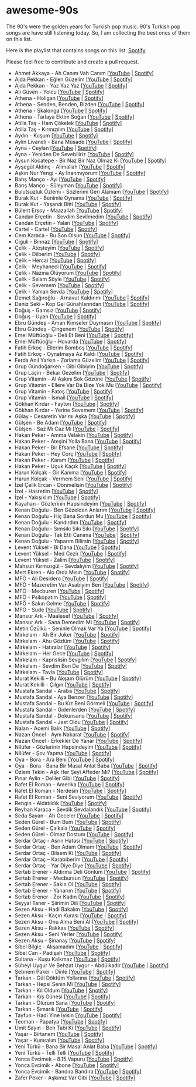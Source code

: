 # awesome-90s

The 90's were the golden years for Turkish pop music. 90's Turkish pop songs are have still listening today. So, I am collecting the best ones of them on this list.

Here is the playlist that contains songs on this list: [Spotify](https://open.spotify.com/playlist/0zDPdEpBYAWk4LhhFcAwy9?si=3fc1b69e69b644f0)

Please feel free to contribute and create a pull request.

- Ahmet Akkaya - Ah Canım Vah Canım [[YouTube](https://www.youtube.com/watch?v=a8pAKr_zbOM) | [Spotify](https://open.spotify.com/intl-tr/track/3Q9pJks1FeNOMayGExQo34)]
- Ajda Pekkan - Eğlen Güzelim [[YouTube](https://www.youtube.com/watch?v=l6Vc28sT9vc) | [Spotify](https://open.spotify.com/intl-tr/track/64dzPbchbmMzqXHNJa2n1G)]
- Ajda Pekkan - Yaz Yaz Yaz [[YouTube](https://www.youtube.com/watch?v=gAzMCgdby8g) | [Spotify](https://open.spotify.com/intl-tr/track/5EbVuS3Oe20q97M1lfn3yn)]
- Ali Güven - Yolcu [[YouTube](https://www.youtube.com/watch?v=p8tMDeftW7k) | [Spotify](https://open.spotify.com/intl-tr/track/6Cg2kkMXsKWvaxE9gcLobp)]
- Athena - Holigan [[YouTube](https://www.youtube.com/watch?v=birgqdzUAQE) | [Spotify](https://open.spotify.com/intl-tr/track/0goKc2vm198SENAdmg0bdl)]
- Athena - Senden, Benden, Bizden [[YouTube](https://www.youtube.com/watch?v=Cjj5AXuGOpI) | [Spotify](https://open.spotify.com/intl-tr/track/7BGAsqmzVtq0Ms8o0MegsQ)]
- Athena - Skalonga [[YouTube](https://www.youtube.com/watch?v=ghlgBC7H35U) | [Spotify](https://open.spotify.com/intl-tr/track/6TIqxLdKVLvtUXf5joBdr2)]
- Athena - Tarlaya Ektim Soğan [[YouTube](https://www.youtube.com/watch?v=9a4PPLii8Ug) | [Spotify](https://open.spotify.com/intl-tr/track/5pZpdE0qHzlUN69OJ0ztzs)]
- Atilla Taş - Ham Çökelek [[YouTube](https://www.youtube.com/watch?v=3muaPrKOFN8) | [Spotify](https://open.spotify.com/intl-tr/track/2jsnQksCgofV5TTBuBhPv8)]
- Atilla Taş - Kırmızılım [[YouTube](https://www.youtube.com/watch?v=-G8Qm_DgRBc) | [Spotify](https://open.spotify.com/intl-tr/track/6fjxygnnEB0UeMLf33V4gh)]
- Aydın - Kuşum [[YouTube](https://www.youtube.com/watch?v=hg7qTHrvYmw) | [Spotify](https://open.spotify.com/intl-tr/track/531avGL9jpq9OSXQBIyJyj)]
- Aylin Livaneli - Bana Müsade [[YouTube](https://www.youtube.com/watch?v=Q59ywbqx0b8) | [Spotify](https://open.spotify.com/intl-tr/track/02vVhFbMDehzevVSZb70uT)]
- Ayna - Ceylan [[YouTube](https://www.youtube.com/watch?v=VX_fBmUNrVE) | [Spotify](https://open.spotify.com/intl-tr/track/6bCnnsQcLf9dlKp6YPn4tG)]
- Ayna - Yeniden De Sevebiliriz [[YouTube](https://youtube.com/watch?v=eKANhic0mFc) | [Spotify](https://open.spotify.com/intl-tr/track/77dvJ1W6YyXVlVPbhfNbK1)]
- Aysun Kocatepe - Bir Naz Bir Naz Olmaz Ki [[YouTube](https://www.youtube.com/watch?v=NmkOCMuu6ao) | [Spotify](https://open.spotify.com/intl-tr/track/0ePavqJdiPdIGlskmgadgv)]
- Ayşegül Aldinç - Alimallah [[YouTube](https://www.youtube.com/watch?v=Q2YlgVRqC-U) | [Spotify](https://open.spotify.com/intl-tr/track/3bPnTYB9e0H0qty9sf2Fw6)]
- Aşkın Nur Yengi - Ay İnanmıyorum [[YouTube](https://www.youtube.com/watch?v=zFM9Jq31UEY) | [Spotify](https://open.spotify.com/intl-tr/track/7zSjskxzmhkzg9TD25JmFJ)]
- Barış Manço - Ayı [[YouTube](https://www.youtube.com/watch?v=kCqlyWM98Qk) | [Spotify](https://open.spotify.com/intl-tr/track/7kPBQelc4MVnVvY7BqgfJ5)]
- Barış Manço - Süleyman [[YouTube](https://www.youtube.com/watch?v=VrOnCDjwcEk) | [Spotify](https://open.spotify.com/intl-tr/track/4KyKDNOyjjz54fI91mjOA7)]
- Bulutsuzluk Özlemi - Sözlerimi Geri Alamam [[YouTube](https://www.youtube.com/watch?v=-6NJpR6iiUc) | [Spotify](https://open.spotify.com/intl-tr/track/7A8SrUqEvnMy4e9dt8kZtQ)]
- Burak Kut - Benimle Oynama [[YouTube](https://www.youtube.com/watch?v=vgqHhAwlYmg) | [Spotify](https://open.spotify.com/intl-tr/track/7KFe58J6TseJqoyvvIA52X)]
- Burak Kut - Yaşandı Bitti [[YouTube](https://www.youtube.com/watch?v=uNkU358uVow) | [Spotify](https://open.spotify.com/intl-tr/track/2oOkw8GAgQ1tFZy8MawO5A)]
- Bülent Ersoy - Maazallah [[YouTube](https://www.youtube.com/watch?v=F8XPzoqwe_s) | [Spotify](https://open.spotify.com/intl-tr/track/11Daj3MiIxzwglZMQDc4XA)]
- Candan Erçetin - Sevdim Sevilmedim [[YouTube](https://www.youtube.com/watch?v=mtLwmoYxD34) | [Spotify](https://open.spotify.com/intl-tr/track/1GspL1S1otrisVWozJsRTI)]
- Candan Erçetin - Yalan [[YouTube](https://www.youtube.com/watch?v=zlviStCMzFk) | [Spotify](https://open.spotify.com/intl-tr/track/3v92or4TDy3MyVjRGlhEwN)]
- Cartel - Cartel [[YouTube](https://www.youtube.com/watch?v=RqEhguGFvFU) | [Spotify](https://open.spotify.com/intl-tr/track/5n1IkvHPcOruGWzC0mvz45)]
- Cem Karaca - Bu Son Olsun [[YouTube](https://youtube.com/watch?v=YP7ghF9pwys) | [Spotify](https://open.spotify.com/intl-tr/track/5QfhqYAS8wmNnvFuOgLNRs)]
- Ciguli - Binnaz [[YouTube](https://www.youtube.com/watch?v=P-6g7G1-N_0) | [Spotify](https://open.spotify.com/intl-tr/track/13rwlrxkXsYX01pdwZIcko)]
- Çelik - Ateşteyim [[YouTube](https://www.youtube.com/watch?v=E_VUSGSbRbU) | [Spotify](https://open.spotify.com/intl-tr/track/0JBFkzc1ABVisKtUsj5aRu)]
- Çelik - Dilberim [[YouTube](https://youtube.com/watch?v=TGdVHmqmP3E) | [Spotify](https://open.spotify.com/intl-tr/track/1hmJp5SWAqzsm4mBYOCVyZ)]
- Çelik – Hercai [[YouTube](https://www.youtube.com/watch?v=qxFoLM-cCu8) | [Spotify](https://open.spotify.com/intl-tr/track/0gSFaT7tHsY7APWDWecFnH)]
- Çelik - Meyhaneci [[YouTube](https://www.youtube.com/watch?v=mkcMADGr6UQ) | [Spotify](https://open.spotify.com/intl-tr/track/3rK4XDTsb6AYOg1QsImMu7)]
- Çelik - Nazına Ölüyorum [[YouTube](https://youtube.com/watch?v=PthBRPWWYN8) | [Spotify](https://open.spotify.com/intl-tr/track/2atL5VtCxLjX9C60iGsQvd)]
- Çelik - Selam Söyle [[YouTube](https://www.youtube.com/watch?v=VImPJMGVrqE) | [Spotify](https://open.spotify.com/intl-tr/track/4Tc2lzqarEDZGVttg6xYr0)]
- Çelik - Sevemem [[YouTube](https://youtube.com/watch?v=_eR7qLJFyyo) | [Spotify](https://open.spotify.com/intl-tr/track/5GIKA9vQcHwbkYnU6LLgQu)]
- Çelik - Yaman Sevda [[YouTube](https://youtube.com/watch?v=mRsMNAsBilE) | [Spotify](https://open.spotify.com/intl-tr/track/6EEqnQB3p4KXm2nS0lp2hH)]
- Demet Sağıroğlu - Arnavut Kaldırımı [[YouTube](https://www.youtube.com/watch?v=bdso4qwyul0) | [Spotify](https://open.spotify.com/intl-tr/track/2aAq1yVfh63zajajsjv68o)]
- Deniz Seki – Kop Gel Günahlarından [[YouTube](https://www.youtube.com/watch?v=aS8EtM_vrpU) | [Spotify](https://open.spotify.com/intl-tr/track/3Y8v1Ih3eYNejvWelTNSrC)]
- Doğuş - Gamsız [[YouTube](https://www.youtube.com/watch?v=kWgeG0PAnqc) | [Spotify](https://open.spotify.com/intl-tr/track/5sGarvOJ1oxQB3GlywZLPH)]
- Doğuş - Uyan [[YouTube](https://www.youtube.com/watch?v=XxPPkc_M-YU) | [Spotify](https://open.spotify.com/intl-tr/track/3swvoQqlnwvOJOj8ZrWdja)]
- Ebru Gündeş - Aman Kimseler Duymasın [[YouTube](https://www.youtube.com/watch?v=75LAulzA1Jw) | [Spotify](https://open.spotify.com/intl-tr/track/1rGlDEAhlCrafuaHz3PuSc)]
- Ebru Gündeş - Çingenem [[YouTube](https://www.youtube.com/watch?v=uOGTROc4TQ4) | [Spotify](https://open.spotify.com/intl-tr/track/4zTOUtukd52LzS3bLWwzGc)]
- Emel Müftüoğlu - Deli Et Beni [[YouTube](https://www.youtube.com/watch?v=RRRF91b1_qI) | [Spotify](https://open.spotify.com/intl-tr/track/41BeENAX12HCtyi2TnxHrT)]
- Emel Müftüoğlu - Hovarda [[YouTube](https://www.youtube.com/watch?v=O1wyl6sbZyI) | [Spotify](https://open.spotify.com/intl-tr/track/372QZmAdotue5mNO2zsk0Z)]
- Fatih Erkoç - Ellerim Bomboş [[YouTube](https://www.youtube.com/watch?v=T4XWu-BtuRQ) | [Spotify](https://open.spotify.com/intl-tr/track/1hMFSq7KUQqKlip2AVmyb2)]
- Fatih Erkoç - Oynatmaya Az Kaldı [[YouTube](https://www.youtube.com/watch?v=rGwKNKHxHzI) | [Spotify](https://open.spotify.com/intl-tr/track/1kwmvYdKR7kzV1rczzFIw4)]
- Ferda Anıl Yarkın - Zorlama Güzelim [[YouTube](https://www.youtube.com/watch?v=9RUThN5wWOE) | [Spotify](https://open.spotify.com/intl-tr/track/5EUCL3gScaxvQsdPoF0ISf)]
- Grup Gündoğarken - Gibi Gibiyim [[YouTube](https://www.youtube.com/watch?v=80lW9RZzBGM) | [Spotify](https://open.spotify.com/intl-tr/track/3wfEDxGgqZnuOUerhVAQ8S)]
- Grup Laçin - Bekar Gezelim [[YouTube](https://www.youtube.com/watch?v=8Lkx4t2bgcg) | [Spotify](https://open.spotify.com/intl-tr/track/5fl1jKifnNMgMJVIanfNjg)]
- Grup Vitamin - Al Aşkını Sok Gözüne [[YouTube](https://www.youtube.com/watch?v=KfTwZEJB7bE) | [Spotify](https://open.spotify.com/intl-tr/track/2wvHQQNDlA7Cbv4MTsJfj3)]
- Grup Vitamin - Ellere Var Da Bize Yok Mu [[YouTube](https://www.youtube.com/watch?v=uI7hT-X9l7s) | [Spotify](https://open.spotify.com/intl-tr/track/3UYaZychw0pUHWSbt08BXX)]
- Grup Vitamin - Fatoş [[YouTube](https://www.youtube.com/watch?v=MRc8PhkRztQ) | [Spotify](https://open.spotify.com/intl-tr/track/5CXRWcsQYBoa8OyoLpnxLo)]
- Grup Vitamin - İsmail [[YouTube](https://www.youtube.com/watch?v=y3PGG0UeyOs) | [Spotify](https://open.spotify.com/intl-tr/track/0wCdRl8v3jPQHw0DH9kYuA)]
- Gökhan Kırdar - Fayton [[YouTube](https://www.youtube.com/watch?v=T3tJJ6PQyko) | [Spotify](https://open.spotify.com/intl-tr/track/6f5H9C7aayoAJtDd1ySvpu)]
- Gökhan Kırdar – Yerine Sevemem [[YouTube](https://www.youtube.com/watch?v=FtAlJIooAF8) | [Spotify](https://open.spotify.com/intl-tr/track/2Lfvag34vEHytg7nGHo2nw)]
- Gülay - Cesaretin Var mı Aşka [[YouTube](https://www.youtube.com/watch?v=-jTjdGAzj60) | [Spotify](https://open.spotify.com/intl-tr/track/1YuJ5pSMqUFwSYcB6T41Ux)]
- Gülşen - Be Adam [[YouTube](https://www.youtube.com/watch?v=pjoDN2d27wE) | [Spotify](https://open.spotify.com/intl-tr/track/5R62yrYVMRZExYqxoPnQMn)]
- Gülşen - Saz Mı Caz Mı [[YouTube](https://www.youtube.com/watch?v=S4cSSmRC5RY) | [Spotify](https://open.spotify.com/intl-tr/track/6yxxkCCtVjnKA3Loyn8WER)]
- Hakan Peker - Amma Velakin [[YouTube](https://www.youtube.com/watch?v=kmktEEVU1EA) | [Spotify](https://open.spotify.com/intl-tr/track/1HSbjeicFve4lmcJrVl0LO)]
- Hakan Peker - Ateşini Yolla Bana [[YouTube](https://www.youtube.com/watch?v=3uZL9NEOiro) | [Spotify](https://open.spotify.com/intl-tr/track/4RZAWEFNSyQ5jQ087E0egT)]
- Hakan Peker - Bir Efsane [[YouTube](https://www.youtube.com/watch?v=WdhcS2EcZnY) | [Spotify](https://open.spotify.com/intl-tr/track/6tBnJ9az5YT1YosmQ5H1nM)]
- Hakan Peker - Hey Corç [[YouTube](https://www.youtube.com/watch?v=mLceGyrK8-A) | [Spotify](https://open.spotify.com/intl-tr/track/2UQVLGg9oJdhV3Xa4IUcar)]
- Hakan Peker - Karam [[YouTube](https://www.youtube.com/watch?v=F-AVZUpxTtQ) | [Spotify](https://open.spotify.com/intl-tr/track/52stTfJTry7xOd6pLXrfXm)]
- Hakan Peker - Uçuk Kaçık [[YouTube](https://www.youtube.com/watch?v=pTV3MEYEIMM) | [Spotify](https://open.spotify.com/intl-tr/track/709vkaaG2SMJPLeEOhQaLQ)]
- Harun Kolçak - Gir Kanıma [[YouTube](https://www.youtube.com/watch?v=hK73i75SnQw) | [Spotify](https://open.spotify.com/intl-tr/track/5S09A4WRyJdb1hEkLSD4Td)]
- Harun Kolçak - Vermem Seni [[YouTube](https://www.youtube.com/watch?v=9qsxPw2OlDA) | [Spotify](https://open.spotify.com/intl-tr/track/7mVTjE0SgTE0eAhU5mtPFH)]
- İzel Çelik Ercan - Dönmelisin [[YouTube](https://youtube.com/watch?v=aG61aZV0Leg) | [Spotify](https://open.spotify.com/intl-tr/track/0rCGROH9eSReAAB4vIP97O)]
- İzel - Hasretim [[YouTube](https://www.youtube.com/watch?v=sVfbUgcDvz0) | [Spotify](https://open.spotify.com/intl-tr/track/6ZntwYO8zxgJDvDGybgG6J)]
- İzel - Yakışıklım [[YouTube](https://www.youtube.com/watch?v=qnJYejy6XqA) | [Spotify](https://open.spotify.com/intl-tr/track/0PRhj56jacepdo7PIU5Nqr)]
- Kayahan - Gözlerinin Hapsindeyim [[YouTube](https://www.youtube.com/watch?v=dfUABrl-r48) | [Spotify](https://open.spotify.com/intl-tr/track/7B35SoCqYSOKiea23ZJ3QK)]
- Kenan Doğulu - Ben Güzelden Anlarım [[YouTube](https://www.youtube.com/watch?v=9MplNcPQrAs) | [Spotify](https://open.spotify.com/intl-tr/track/70mFFWJF6d4LEip3zdKCoa)]
- Kenan Doğulu - Hiç Bana Sordun Mu [[YouTube](https://www.youtube.com/watch?v=SMqSeLsU0dw) | [Spotify](https://open.spotify.com/intl-tr/track/15J6Ng4jBPgwmFuG3uxuOa)]
- Kenan Doğulu - Kandırdım [[YouTube](https://www.youtube.com/watch?v=Ef7nUOJQA3k) | [Spotify](https://open.spotify.com/intl-tr/track/3tIrKa0ZuJrAX30UzqPVEW)]
- Kenan Doğulu - Sımsıkı Sıkı Sıkı [[YouTube](https://www.youtube.com/watch?v=ZEGEyW5v_TQ) | [Spotify](https://open.spotify.com/intl-tr/track/0exD8aqRje8CvTtLwcqAqm)]
- Kenan Doğulu - Tak Etti Canıma [[YouTube](https://www.youtube.com/watch?v=3f9loaOsOp8) | [Spotify](https://open.spotify.com/intl-tr/track/7uV5nnKZQFYizEwCzFpcol)]
- Kenan Doğulu - Yaparım Bilirsin [[YouTube](https://www.youtube.com/watch?v=7JJH5GZPJNw) | [Spotify](https://open.spotify.com/intl-tr/track/5OXHB3ukNhqtJNu47jDdGx)]
- Levent Yüksel - Bi Daha [[YouTube](https://www.youtube.com/watch?v=5cxZkEX_auo) | [Spotify](https://open.spotify.com/intl-tr/track/2O9m5K9Wu83IJSUFzlsiR1)]
- Levent Yüksel - Med Cezir [[YouTube](https://www.youtube.com/watch?v=69VJnj9k3N4) | [Spotify](https://open.spotify.com/intl-tr/track/1Pd3EASeP8JwbySp3cjN1H)]
- Levent Yüksel - Zalim [[YouTube](https://www.youtube.com/watch?v=wt2vV7vAnkA) | [Spotify](https://open.spotify.com/intl-tr/track/0L2HglGOcc6MScTCIcbmhb)]
- Mahsun Kırmızıgül - Sevdalıyım [[YouTube](https://www.youtube.com/watch?v=Bz_mS83QhXE) | [Spotify](https://open.spotify.com/intl-tr/track/6Ao95JxFm6mbRVo2FOkIvr)]
- Mert Ekren - Alo Orda Mısın [[YouTube](https://www.youtube.com/watch?v=yHL_a9f-Hqc) | [Spotify](https://open.spotify.com/intl-tr/track/5YW8m4hHZLpHMwfZAMNZGn)]
- MFÖ - Ali Desidero [[YouTube](https://www.youtube.com/watch?v=E4xrmuqfzBc) | [Spotify](https://open.spotify.com/intl-tr/track/3QYBnMvh7xNd6ECUDQgczW)]
- MFÖ - Mazeretim Var Asabiyim Ben [[YouTube](https://www.youtube.com/watch?v=ANM3g3ukNtE) | [Spotify](https://open.spotify.com/intl-tr/track/5Ku52IUpK9kNRuzWBMYIaS)]
- MFÖ - Mecburen [[YouTube](https://www.youtube.com/watch?v=nr5ex_94vp0) | [Spotify](https://open.spotify.com/intl-tr/track/6wqarga28xP6wK7Q9znGO7)]
- MFÖ - Psikopatım [[YouTube](https://www.youtube.com/watch?v=9sbEA83NhdE) | [Spotify](https://open.spotify.com/intl-tr/track/1tn0x2HtDzN2LBibenyCkf)]
- MFÖ - Sakın Gelme [[YouTube](https://www.youtube.com/watch?v=wj7gEaHtkxw) | [Spotify](https://open.spotify.com/intl-tr/track/0Wtrou4tplwRr2ZHN9SG96)]
- MFÖ - Sude [[YouTube](https://www.youtube.com/watch?v=eeD7yHWlNm0) | [Spotify](https://open.spotify.com/intl-tr/track/65AzfBVrTPBHAPuDzjUXZ0)]
- Mansur Ark - Maalesef [[YouTube](https://www.youtube.com/watch?v=dPNj8kJP31A) | [Spotify](https://open.spotify.com/intl-tr/track/2Bn3E90Aq8yFcRJDpZdzCo)]
- Mansur Ark - Sana Demedim Mi [[YouTube](https://www.youtube.com/watch?v=tQ8hs69fz2k) | [Spotify](https://open.spotify.com/intl-tr/track/0XEb5LnSSQhqCTa3EJGLyn)]
- Metin Özülkü - Seninle Olmak Var Ya [[YouTube](https://www.youtube.com/watch?v=qxhQV8Mdbwo) | [Spotify](https://open.spotify.com/intl-tr/track/3lPWqmYlL8Dsj033cLCQjE)]
- Mirkelam - Ah Bir Joker [[YouTube](https://www.youtube.com/watch?v=5IPAIdu4lhg) | [Spotify](https://open.spotify.com/intl-tr/track/6UvA46LBR1lOEbChVHlmDk)]
- Mirkelam - Ahu Gözlüm [[YouTube](https://www.youtube.com/watch?v=pMfOOzQDB-A) | [Spotify](https://open.spotify.com/intl-tr/track/0yXvjIDIQKAgjxlKn4Ddy5)]
- Mirkelam - Hatıralar [[YouTube](https://www.youtube.com/watch?v=5HquR2fhIuc) | [Spotify](https://open.spotify.com/intl-tr/track/6sOTwzUE73fU6OFNRtYDi3)]
- Mirkelam – Her Gece [[YouTube](https://www.youtube.com/watch?v=7w9IDP_OR9M) | [Spotify](https://open.spotify.com/intl-tr/track/0Wk7DHKAYGVJjgU7YAWCV0)]
- Mirkelam - Kaprislisin Sevgilim [[YouTube](https://www.youtube.com/watch?v=B594No0F8_g) | [Spotify](https://open.spotify.com/intl-tr/track/041vpMVqrDfFKLQXyMkhKT)]
- Mirkelam - Sevdim Ben De [[YouTube](https://www.youtube.com/watch?v=8gHJWofP6fk) | [Spotify](https://open.spotify.com/intl-tr/track/6Wkmz3Gxa4AETzYaU9Tvpx)]
- Mirkelam - Tavla [[YouTube](https://www.youtube.com/watch?v=4wOuhFtpF7c) | [Spotify](https://open.spotify.com/intl-tr/track/4aszqTKbVDgtoTq2coBT2t)]
- Murat Kekilli – Bu Akşam Ölürüm [[YouTube](https://www.youtube.com/watch?v=ccrRsyQBGmw) | [Spotify](https://open.spotify.com/intl-tr/track/1aF3Je6FRzI2ed7TulHX7g)]
- Murat Kekilli - Çılgın [[YouTube](https://www.youtube.com/watch?v=pPESvnTTFl8) | [Spotify](https://open.spotify.com/intl-tr/track/0v3jHtorYvcb1SJzj4bKUf)]
- Mustafa Sandal - Araba [[YouTube](https://www.youtube.com/watch?v=-lcfABgHKfs) | [Spotify](https://open.spotify.com/intl-tr/track/3QW3PwG13D34yd1GfPJZHV)]
- Mustafa Sandal - Aya Benzer [[YouTube](https://www.youtube.com/watch?v=inRtnmPxxRw) | [Spotify](https://open.spotify.com/intl-tr/track/49Iygx392WIEaP29lq7FOR)]
- Mustafa Sandal - Bu Kız Beni Görmeli [[YouTube](https://www.youtube.com/watch?v=9Fde8AckZzs) | [Spotify](https://open.spotify.com/intl-tr/track/0kgILbsfu8J6BA2cov5Xlv)]
- Mustafa Sandal - Gidenlerden [[YouTube](https://www.youtube.com/watch?v=u3L6gByQnrI) | [Spotify](https://open.spotify.com/intl-tr/track/55LECrJg4tLjhjSr6XDMg6)]
- Mustafa Sandal - Dokunsana [[YouTube](https://www.youtube.com/watch?v=lFkjWjwdo1g) | [Spotify](https://open.spotify.com/intl-tr/track/5I8EI2IHgM7HUdDQLDGXFT)]
- Mustafa Sandal - Jest Oldu [[YouTube](https://www.youtube.com/watch?v=GEQBBJ4Es2Y) | [Spotify](https://open.spotify.com/intl-tr/track/78Pkg29xG0A9CtJe00NZUW)]
- Nalan - Acemi Balık [[YouTube](https://www.youtube.com/watch?v=xuCi9GL5dUI) | [Spotify](https://open.spotify.com/intl-tr/track/0otSvT9e4OnlTN3iqh0nfH)]
- Nazan Öncel - Aynı Nakarat [[YouTube](https://www.youtube.com/watch?v=eXQnzfI_PTk) | [Spotify](https://open.spotify.com/intl-tr/track/25xhKe0MKBSjtn7q7CY7Oj)]
- Nazan Öncel - Erkekler De Yanar [[YouTube](https://www.youtube.com/watch?v=BPwTpPa0SU4) | [Spotify](https://open.spotify.com/intl-tr/track/4eKYiCW1JL5VwjPKOrEGRs)]
- Nilüfer - Gözlerinin Hapsindeyim [[YouTube](https://www.youtube.com/watch?v=JHF561IZwfo) | [Spotify](https://open.spotify.com/intl-tr/track/0I7i1YFChWL0G79Os00bes)]
- Nilüfer - Şov Yapma [[YouTube](https://www.youtube.com/watch?v=iDTd0GsbL4U) | [Spotify](https://open.spotify.com/intl-tr/track/2NwYxusr32QJ6ZWXvW1TWn)]
- Oya - Bora - Ara Beni [[YouTube](https://www.youtube.com/watch?v=JauD3L54Ufg) | [Spotify](https://open.spotify.com/intl-tr/track/1izyjIXRKGxNOfVpSV9pxn)]
- Oya - Bora - Bana Bir Masal Anlat Baba [[YouTube](https://www.youtube.com/watch?v=sDj7-0kMAow) | [Spotify](https://open.spotify.com/intl-tr/track/33k15laHGiZUitcdrK5rRh)]
- Özlem Tekin - Aşk Her Şeyi Affeder Mi? [[YouTube](https://www.youtube.com/watch?v=xHzGrRsaDKs) | [Spotify](https://open.spotify.com/intl-tr/track/450o0nWxWj7iugqojlytHr)]
- Pınar Aylin - Deliler Gibi [[YouTube](https://www.youtube.com/watch?v=MLfXNrc9bfw) | [Spotify](https://open.spotify.com/intl-tr/track/6KxHWAgIInVteI6gqUODUA)]
- Rafet El Roman - Amerika [[YouTube](https://www.youtube.com/watch?v=uGxqtWuUEt8) | [Spotify](https://open.spotify.com/intl-tr/track/3JRS0YFABi4hyOSoa9MmFf)]
- Rafet El Roman - Nerdesin [[YouTube](https://www.youtube.com/watch?v=rHtEjgquPvo) | [Spotify](https://open.spotify.com/intl-tr/track/1CdIH6PszBL7H33agLJ9OU)]
- Rafet El Roman - Seni Seviyorum [[YouTube](https://www.youtube.com/watch?v=ZcoQ6pnLpS4) | [Spotify](https://open.spotify.com/intl-tr/track/7EJLBFAeXoxosG891xTvR0)]
- Rengin - Aldatıldık [[YouTube](https://www.youtube.com/watch?v=cbLp3GNjfd0) | [Spotify](https://open.spotify.com/intl-tr/track/7jFn6h8YBuoEiGETeiuCMm)]
- Reyhan Karaca - Sevdik Sevdalandık [[YouTube](https://www.youtube.com/watch?v=6ahjwoNB01c) | [Spotify](https://open.spotify.com/intl-tr/track/5sf3QtTTvilIFH5L7K6Bzl)]
- Seda Sayan - Ah Geceler [[YouTube](https://www.youtube.com/watch?v=DfpeVaTy82M) | [Spotify](https://open.spotify.com/intl-tr/track/4FB9rdxHpjlGniz0qD9U4X)]
- Seden Gürel - Bum Bum [[YouTube](https://www.youtube.com/watch?v=UFhRPj_R-pg) | [Spotify](https://open.spotify.com/intl-tr/track/5hCq1bWtVXIUJmEkoS2PXD)]
- Seden Gürel - Çalkala [[YouTube](https://www.youtube.com/watch?v=qP43NerWfRo) | [Spotify](https://open.spotify.com/intl-tr/track/1qlFNfKWi0Diexd1UdJ6bN)]
- Seden Gürel - Olmaz Dostum [[YouTube](https://www.youtube.com/watch?v=3u8DwzJ_tf8) | [Spotify](https://open.spotify.com/intl-tr/track/5MFf4TGExjCzEkFC2NGrYe)]
- Serdar Ortaç - Asrın Hatası [[YouTube](https://www.youtube.com/watch?v=JIeN9NRo8us) | [Spotify](https://open.spotify.com/intl-tr/track/58jQG1WGxnMvHmhmJMm8E2)]
- Serdar Ortaç - Ben Adam Olmam [[YouTube](https://www.youtube.com/watch?v=IxBEG2JRm3I) | [Spotify](https://open.spotify.com/intl-tr/track/4hT4tcqFWGR4Da5ONBSMkW)]
- Serdar Ortaç - Bilsem Ki [[YouTube](https://www.youtube.com/watch?v=9K0GKe7uhk0) | [Spotify](https://open.spotify.com/intl-tr/track/5sT0g3n2e6iWxRwdC6DiEL)]
- Serdar Ortaç – Karabiberim [[YouTube](https://www.youtube.com/watch?v=Cg16C85FyEQ) | [Spotify](https://open.spotify.com/intl-tr/track/649HpAJEsVk2VuCadjunXu)]
- Serdar Ortaç - Yar Diye Diye [[YouTube](https://www.youtube.com/watch?v=lCF4h8bX9_4) | [Spotify](https://open.spotify.com/intl-tr/track/0RjQHEtVAPeAI0MmxiZAE3)]
- Sertab Erener - Aldırma Deli Gönlüm [[YouTube](https://www.youtube.com/watch?v=c3SGgWR2XkE) | [Spotify](https://open.spotify.com/intl-tr/track/4ayNaFPINPHtN3wfCoRIxC)]
- Sertab Erener - Mecbursun [[YouTube](https://www.youtube.com/watch?v=ObETvJFGsmA) | [Spotify](https://open.spotify.com/intl-tr/track/30P0bhT0Ebfl9Bxua0mzYr)]
- Sertab Erener - Sakin Ol [[YouTube](https://www.youtube.com/watch?v=sR1xhlWA5cE) | [Spotify](https://open.spotify.com/intl-tr/track/6HtpeTaipViFAaGnUO9LyO)]
- Sertab Erener - Yanarım [[YouTube](https://www.youtube.com/watch?v=qM63FjuY1ac) | [Spotify](https://open.spotify.com/intl-tr/track/69dbmLAqR6BTHOvMpZ7XK3)]
- Sertab Erener - Zor Kadın [[YouTube](https://www.youtube.com/watch?v=kQMWd7oyFlo) | [Spotify](https://open.spotify.com/intl-tr/track/792QVjxxjKC1rgEwHI2G2d)]
- Seyyal Taner - Şiirimin Dili [[YouTube](https://www.youtube.com/watch?v=wIQHqDiLGR0) | [Spotify](https://open.spotify.com/intl-tr/track/2WYTlWvnmWH3zcNJaRQPxW)]
- Sezen Aksu - Hadi Bakalım [[YouTube](https://www.youtube.com/watch?v=KSlOGG5Ohgg) | [Spotify](https://open.spotify.com/intl-tr/track/7zITxa56U2AH2adT5ILO8T)]
- Sezen Aksu - Kaçın Kurası [[YouTube](https://www.youtube.com/watch?v=352QSI4nsQk) | [Spotify](https://open.spotify.com/intl-tr/track/3Qaj6EzdVTzysN50rg2u4p)]
- Sezen Aksu - Onu Alma Beni Al [[YouTube](https://www.youtube.com/watch?v=XTNWD9FeZ20) | [Spotify](https://open.spotify.com/intl-tr/track/2q1USL7C22nbLRjGEuabl0)]
- Sezen Aksu – Rakkas [[YouTube](https://www.youtube.com/watch?v=LYDOlK-wSX0) | [Spotify](https://open.spotify.com/intl-tr/track/0LGOygzEX94GVQsADi2Dsm)]
- Sezen Aksu - Seni Yerler [[YouTube](https://www.youtube.com/watch?v=IVE00F-2ZCw) | [Spotify](https://open.spotify.com/intl-tr/track/0seHKl9cX6sRrgO5Ql28b4)]
- Sezen Aksu - Şinanay [[YouTube](https://www.youtube.com/watch?v=O6CIRoPzcws) | [Spotify](https://open.spotify.com/intl-tr/track/4LXLtYkX7JpdgZgKxdKF4k)]
- Sibel Bilgiç - Alışamadım [[YouTube](https://www.youtube.com/watch?v=zVINtYcCCUg) | [Spotify](https://open.spotify.com/intl-tr/track/2FjawZdbQj3uqClRq2ANBS)]
- Sibel Can - Padişah [[YouTube](https://www.youtube.com/watch?v=bu5DbbqJ8VE) | [Spotify](https://open.spotify.com/intl-tr/track/7859Rvo6wXeImidBRL2dUZ)]
- Sultana - Kuşu Kalkmaz [[YouTube](https://www.youtube.com/watch?v=zShdDPV0vTw) | [Spotify](https://open.spotify.com/intl-tr/track/35u8xOqNtuQQrI8fecfShR)]
- Süheyl Uygur Ve Behzat Uygur - Abdülkadir [[YouTube](https://www.youtube.com/watch?v=8qHtoOdpCPQ) | [Spotify](https://open.spotify.com/intl-tr/track/0C4xu5toEIt9PUsOXD8EGb)]
- Şebnem Paker - Dinle [[YouTube](https://www.youtube.com/watch?v=LAyNvKpwp1M) | [Spotify](https://open.spotify.com/intl-tr/track/0o8G72kJfRnQJrFJkoRpCg)]
- Tarkan - Gül Döktüm Yollarına [[YouTube](https://www.youtube.com/watch?v=g36smj4s8SI) | [Spotify](https://open.spotify.com/intl-tr/track/2v57dbjigdKRh7MY6ME3WB)]
- Tarkan - Hepsi Senin Mi [[YouTube](https://www.youtube.com/watch?v=h-jvl5Yo184) | [Spotify](https://open.spotify.com/intl-tr/track/72QQfTR5KfRJbVxaDrSmWO)]
- Tarkan - Kıl Oldum [[YouTube](https://www.youtube.com/watch?v=pB-gSNevlnk) | [Spotify](https://open.spotify.com/intl-tr/track/27TZaEuxaZWqacfVaTCmY5)]
- Tarkan - Kış Güneşi [[YouTube](https://www.youtube.com/watch?v=-CxauCeQ_SQ) | [Spotify](https://open.spotify.com/intl-tr/track/1tiIKelgeYVi1KcylVnZdq)]
- Tarkan - Ölürüm Sana [[YouTube](https://www.youtube.com/watch?v=LJ9FpMXJmwY) | [Spotify](https://open.spotify.com/intl-tr/track/6nAgxB5x7vlGVVIoWpCwaM)]
- Tarkan - Şımarık [[YouTube](https://www.youtube.com/watch?v=cpp69ghR1IM) | [Spotify](https://open.spotify.com/intl-tr/track/6vEL7E8TGzrxuxbrgdlkLL)]
- Tayfun - Hadi Yine İyisin [[YouTube](https://www.youtube.com/watch?v=0eIjZLiGtH0) | [Spotify](https://open.spotify.com/intl-tr/track/2PTmIlrUF04I5PpdIW3IhM)]
- Teoman - Papatya [[YouTube](https://www.youtube.com/watch?v=iue9CHaqtoY) | [Spotify](https://open.spotify.com/intl-tr/track/1ziQ7lMpFlhyQ3TbkllmE2)]
- Ümit Sayın - Ben Tabi Ki [[YouTube](https://www.youtube.com/watch?v=XcmpH1qgPA0) | [Spotify](https://open.spotify.com/intl-tr/track/7ssDqFuoNiVLu2vps3GL3b)]
- Yaşar - Birtanem [[YouTube](https://www.youtube.com/watch?v=UTe2W3Et0q8) | [Spotify](https://open.spotify.com/intl-tr/track/0cY9qgD01m7fw0uj82QdhU)]
- Yaşar - Kumralım [[YouTube](https://www.youtube.com/watch?v=UXK9s54VmxQ) | [Spotify](https://open.spotify.com/intl-tr/track/3tCCD2qQLdC99YkRwGPSsx)]
- Yeni Türkü - Bana Bir Masal Anlat Baba [[YouTube](https://www.youtube.com/watch?v=r3Pox04zuqw) | [Spotify]()]
- Yeni Türkü - Telli Telli [[YouTube](https://www.youtube.com/watch?v=SSkFDIxvM0w) | [Spotify](https://open.spotify.com/intl-tr/track/0trgWQI1sHNoC5lHk4zF7j)]
- Yonca Evcimek – 8.15 Vapuru [[YouTube](https://www.youtube.com/watch?v=S-eQk1ia_IU) | [Spotify](https://open.spotify.com/intl-tr/track/1eCKpAVNPxLcYlYFgBHgtR)]
- Yonca Evcimik - Abone [[YouTube](https://www.youtube.com/watch?v=dO_FYA_YcS4) | [Spotify](https://open.spotify.com/intl-tr/track/3WNZ1t1bhlP8VL2yfSdyv6)]
- Yonca Evcimik - Bandıra Bandıra [[YouTube](https://www.youtube.com/watch?v=y7uDYFxXwcg) | [Spotify](https://open.spotify.com/intl-tr/track/4pxRvWXrkTJBymcV1wy8aK)]
- Zafer Peker - Aşkımız Var Gibi [[YouTube](https://www.youtube.com/watch?v=IydC4X1zT3I) | [Spotify](https://open.spotify.com/intl-tr/track/5ftbYifZfEYWVk0yLWjnsA)]

